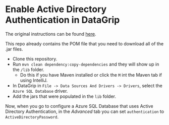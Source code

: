# Enable Active Directory Authentication in DataGrip
The original instructions can be found [here](https://codejuicer.com/2018/08/29/datagrip-and-azure-sql-server-active-directory-howto/).

This repo already contains the POM file that you need to download all of the .jar files.

* Clone this repository.
* Run `mvn clean dependency:copy-dependencies` and they will show up in the `/lib` folder.
    * Do this if you have Maven installed or click the `M` int the Maven tab if using IntelliJ.
* In DataGrip in `File -> Data Sources And Drivers -> Drivers`, select the `Azure SQL Database` driver.
* Add the jars that were populated in the `lib` folder.

Now, when you go to configure a Azure SQL Database that uses Active Directory Authentication, in the *Advanced* tab you can set `authentication` to `ActiveDirectoryPassword`. 
